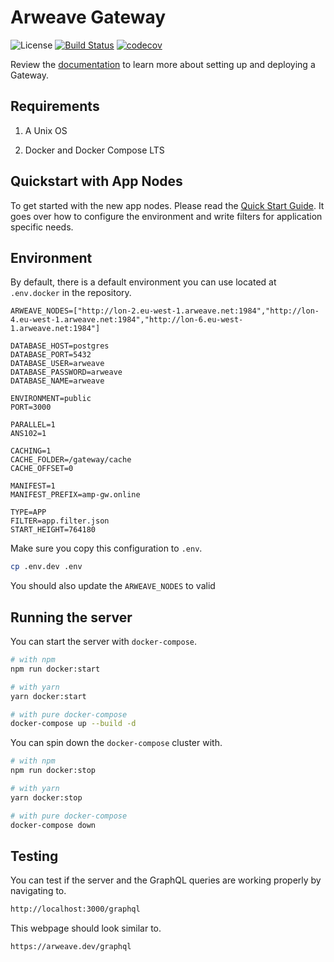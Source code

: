# Arweave Gateway

![License](https://img.shields.io/badge/license-MIT-blue.svg)
[![Build Status](https://travis-ci.org/ArweaveTeam/gateway.svg?branch=master)](https://travis-ci.org/ArweaveTeam/gateway)
[![codecov](https://codecov.io/gh/ArweaveTeam/gateway/branch/master/graph/badge.svg)](https://codecov.io/gh/ArweaveTeam/gateway)

Review the [documentation](https://arweaveteam.github.io/gateway/#/) to learn more about setting up and deploying a Gateway.

## Requirements

1. A Unix OS

2. Docker and Docker Compose LTS

## Quickstart with App Nodes

To get started with the new app nodes. Please read the [Quick Start Guide](./QUICKSTART.md). It goes over how to configure the environment and write filters for application specific needs.

## Environment

By default, there is a default environment you can use located at `.env.docker` in the repository.

```env
ARWEAVE_NODES=["http://lon-2.eu-west-1.arweave.net:1984","http://lon-4.eu-west-1.arweave.net:1984","http://lon-6.eu-west-1.arweave.net:1984"]

DATABASE_HOST=postgres
DATABASE_PORT=5432
DATABASE_USER=arweave
DATABASE_PASSWORD=arweave
DATABASE_NAME=arweave

ENVIRONMENT=public
PORT=3000

PARALLEL=1
ANS102=1

CACHING=1
CACHE_FOLDER=/gateway/cache
CACHE_OFFSET=0

MANIFEST=1
MANIFEST_PREFIX=amp-gw.online

TYPE=APP
FILTER=app.filter.json
START_HEIGHT=764180
```

Make sure you copy this configuration to `.env`.

```bash
cp .env.dev .env
```

You should also update the `ARWEAVE_NODES` to valid

## Running the server

You can start the server with `docker-compose`.

```bash
# with npm
npm run docker:start

# with yarn
yarn docker:start

# with pure docker-compose
docker-compose up --build -d
```

You can spin down the `docker-compose` cluster with.

```bash
# with npm
npm run docker:stop

# with yarn
yarn docker:stop

# with pure docker-compose
docker-compose down
```

## Testing

You can test if the server and the GraphQL queries are working properly by navigating to.

```bash
http://localhost:3000/graphql
```

This webpage should look similar to.

```bash
https://arweave.dev/graphql
```
